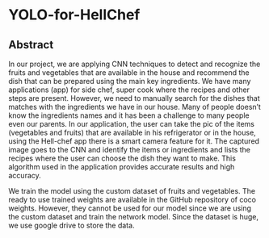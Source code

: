 # YOLO-for-HellChef

## Abstract
In our project, we are applying CNN techniques to detect and recognize the fruits and vegetables that are available in the house and recommend the dish that can be prepared using the main key ingredients. We have many applications (app) for side chef, super cook where the recipes and other steps are present. However, we need to manually search for the dishes that matches with the ingredients we have in our house. Many of people doesn’t know the ingredients names and it has been a challenge to many people even our parents. In our application, the user can take the pic of the items (vegetables and fruits) that are available in his refrigerator or in the house, using the Hell-chef app there is a smart camera feature for it. The captured image goes to the CNN and identify the items or ingredients and lists the recipes where the user can choose the dish they want to make. This algorithm used in the application provides accurate results and high accuracy.

We train the model using the custom dataset of fruits and vegetables. The ready to use trained weights are available in the GitHub repository of coco weights. However, they cannot be used for our model since we are using the custom dataset and train the network model. Since the dataset is huge, we use google drive to store the data.
